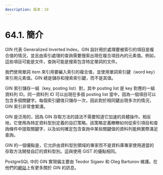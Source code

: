 ```yaml
---
description: 版本：10
---
```


# 64.1. 簡介

GIN 代表 Generalized Inverted Index。GIN 設計用於處理要被索引的項目是複合值的情況，並且由索引處理的查詢需要搜索出現在複合項目內的元素值。例如，這些項目可能是文件，查詢可能是搜索包含特定單詞的文件。

我們使用單詞 item 來引用要編入索引的複合值，並使用單詞索引鍵（word key）來引用元素值。GIN 總是儲存和搜索索引鍵，而不是其值。

GIN 索引儲存一組（key, posting list）對，其中 posting list 是 key 對應的一組資料列 ID。同一資料列 ID 可以出現在多個 posting list 當中，因為一個項目可以包含多個關鍵字。每個索引鍵值只儲存一次，因此對於相同鍵出現多次的情況，GIN 索引非常會緊湊。

GIN 是泛用的，因為 GIN 存取方法的語法不需要知道它加速的具體操作。相反地，它使用為特定資料型別定義的自訂策略。該策略定義瞭瞭如何從索引項目和查詢條件中提取關鍵字，以及如何確定包含查詢中某些關鍵值的資料列能夠實際滿足查詢。

GIN 的一個優點是，它允許由資料型別領域的專家而不是資料庫專家使用適當的存取方法開發自訂的資料型別。這與使用 GiST 的優點相同。

PostgreSQL 中的 GIN 實現偏主要由 Teodor Sigaev 和 Oleg Bartunov 維護。在他們的[網站](http://www.sai.msu.su/~megera/wiki/Gin)上有更多關於 GIN 的訊息。

